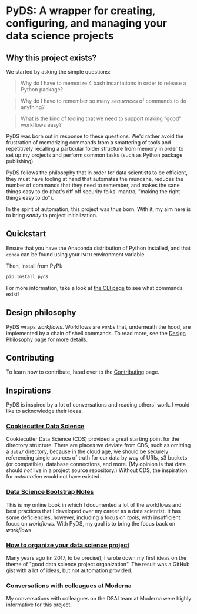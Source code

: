 # PyDS: A wrapper for creating, configuring, and managing your data science projects

## Why this project exists?

We started by asking the simple questions:

> Why do I have to memorize 4 bash incantations in order to release a Python package?

> Why do I have to remember so many _sequences_ of commands to do anything?

> What is the kind of tooling that we need to support making "good" workflows easy?

PyDS was born out in response to these questions.
We'd rather avoid the frustration of
memorizing commands from a smattering of tools
and repetitively recalling a particular folder structure from memory
in order to set up my projects and perform common tasks
(such as Python package publishing).

PyDS follows the philosophy that in order for data scientists to be efficient,
they must have tooling at hand that automates the mundane,
reduces the number of commands that they need to remember,
and makes the sane things easy to do
(that's riff off security folks' mantra, "making the right things easy to do").

In the spirit of automation, this project was thus born.
With it, my aim here is to bring _sanity_ to project initialization.

## Quickstart

Ensure that you have the Anaconda distribution of Python installed,
and that `conda` can be found using your `PATH` environment variable.

Then, install from PyPI:

```bash
pip install pyds
```

For more information, take a look at [the CLI page](./cli) to see what commands exist!

## Design philosophy

PyDS wraps _workflows_.
Workflows are _verbs_ that, underneath the hood,
are implemented by a chain of shell commands.
To read more, see the [Design Philosophy](design/00-index) page
for more details.

## Contributing

To learn how to contribute, head over to the [Contributing](contributing/00-index) page.

## Inspirations

PyDS is inspired by a lot of conversations and reading others' work.
I would like to acknowledge their ideas.

### [Cookiecutter Data Science](https://drivendata.github.io/cookiecutter-data-science/)

Cookiecutter Data Science (CDS)
provided a great starting point for the directory structure.
There are places we deviate from CDS,
such as omitting a `data/` directory,
because in the cloud age,
we should be securely referencing single sources of truth for our data
by way of URIs, s3 buckets (or compatible), database connections, and more.
(My opinion is that data should _not_ live in a project source repository.)
Without CDS, the inspiration for _automation_ would not have existed.

### [Data Science Bootstrap Notes](https://ericmjl.github.io/data-science-bootstrap-notes/)

This is my online book in which I documented a lot of the workflows and best practices
that I developed over my career as a data scientist.
It has some deficiencies, however,
including a focus on _tools_, with insufficient focus on _workflows_.
With PyDS, my goal is to bring the focus back on _workflows_.

### [How to organize your data science project](https://gist.github.com/ericmjl/27e50331f24db3e8f957d1fe7bbbe510)

Many years ago (in 2017, to be precise),
I wrote down my first ideas on the theme of "good data science project organization".
The result was a GitHub gist with a lot of ideas,
but not automation provided.

### Conversations with colleagues at Moderna

My conversations with colleagues on the DSAI team at Moderna
were highly informative for this project.

